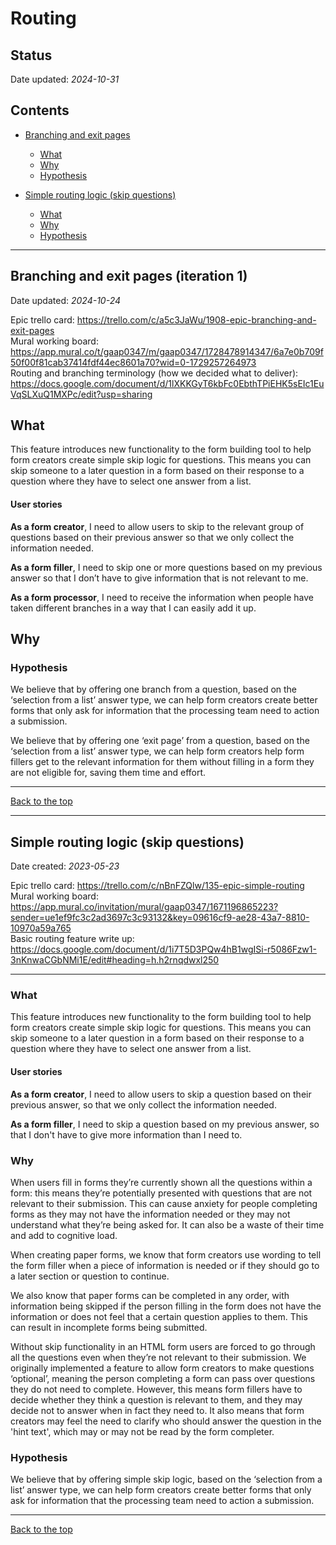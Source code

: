 # Routing 

## Status 

Date updated: *2024-10-31*  

## Contents

- [Branching and exit pages](#branching-and-exit-pages-iteration-1)
  - [What](#what)
  - [Why](#why)
  - [Hypothesis](#hypothesis)

- [Simple routing logic (skip questions)](#simple-routing-logic-skip-questions)
  - [What](#what)
  - [Why](#why)
  - [Hypothesis](#hypothesis)

___

## Branching and exit pages (iteration 1)

Date updated: *2024-10-24* 

Epic trello card: https://trello.com/c/a5c3JaWu/1908-epic-branching-and-exit-pages  
Mural working board: https://app.mural.co/t/gaap0347/m/gaap0347/1728478914347/6a7e0b709f50f00f81cab37414fdf44ec8601a70?wid=0-1729257264973  
Routing and branching terminology (how we decided what to deliver): https://docs.google.com/document/d/1lXKKGyT6kbFc0EbthTPiEHK5sEIc1EuVqSLXuQ1MXPc/edit?usp=sharing  

## What  

This feature introduces new functionality to the form building tool to help form creators create simple skip logic for questions. This means you can skip someone to a later question in a form based on their response to a question where they have to select one answer from a list.

#### User stories

**As a form creator**, I need to allow users to skip to the relevant group of questions based on their previous answer so that we only collect the information needed.  

**As a form filler**, I need to skip one or more questions based on my previous answer so that I don’t have to give information that is not relevant to me.  

**As a form processor**, I need to receive the information when people have taken different branches in a way that I can easily add it up.  


## Why  


### Hypothesis

We believe that by offering one branch from a question, based on the ‘selection from a list’ answer type, we can help form creators create better forms that only ask for information that the processing team need to action a submission. 

We believe that by offering one ‘exit page’ from a question, based on the ‘selection from a list’ answer type, we can help form creators help form fillers get to the relevant information for them without filling in a form they are not eligible for, saving them time and effort.  

___

[Back to the top](#routing)

___

## Simple routing logic (skip questions)

Date created: *2023-05-23*  

Epic trello card: https://trello.com/c/nBnFZQlw/135-epic-simple-routing  
Mural working board: https://app.mural.co/invitation/mural/gaap0347/1671196865223?sender=ue1ef9fc3c2ad3697c3c93132&key=09616cf9-ae28-43a7-8810-10970a59a765  
Basic routing feature write up: https://docs.google.com/document/d/1i7T5D3PQw4hB1wgISi-r5086Fzw1-3nKnwaCGbNMi1E/edit#heading=h.h2rnqdwxl250  

___

### What

This feature introduces new functionality to the form building tool to help form creators create simple skip logic for questions. This means you can skip someone to a later question in a form based on their response to a question where they have to select one answer from a list.

#### User stories

**As a form creator**, I need to allow users to skip a question based on their previous answer, so that we only collect the information needed.

**As a form filler**, I need to skip a question based on my previous answer, so that I don't have to give more information than I need to.

### Why

When users fill in forms they’re currently shown all the questions within a form: this means they’re potentially presented with questions that are not relevant to their submission. This can cause anxiety for people completing forms as they may not have the information needed or they may not understand what they’re being asked for. It can also be a waste of their time and add to cognitive load.  

When creating paper forms, we know that form creators use wording to tell the form filler when a piece of information is needed or if they should go to a later section or question to continue.  

We also know that paper forms can be completed in any order, with information being skipped if the person filling in the form does not have the information or does not feel that a certain question applies to them. This can result in incomplete forms being submitted.  

Without skip functionality in an HTML form users are forced to go through all the questions even when they’re not relevant to their submission. We originally implemented a feature to allow form creators to make questions ‘optional’, meaning the person completing a form can pass over questions they do not need to complete. However, this means form fillers have to decide whether they think a question is relevant to them, and they may decide not to answer when in fact they need to. It also means that form creators may feel the need to clarify who should answer the question in the 'hint text', which may or may not be read by the form completer.  

### Hypothesis

We believe that by offering simple skip logic, based on the ‘selection from a list’ answer type, we can help form creators create better forms that only ask for information that the processing team need to action a submission.  

___

[Back to the top](#routing)
